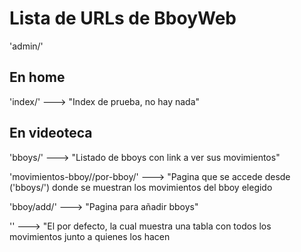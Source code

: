 # Lista de URLs de BboyWeb

'admin/'
## En home
'index/'                               ---> "Index de prueba, no hay nada"

## En videoteca
'bboys/'                               ---> "Listado de bboys con link a ver sus movimientos"

'movimientos-bboy/<pk>/por-bboy/'      ---> "Pagina que se accede desde ('bboys/') donde se muestran los movimientos del bboy elegido
  
'bboy/add/'                            ---> "Pagina para añadir bboys"

''                                     ---> "El por defecto, la cual muestra una tabla con todos los movimientos junto a quienes los hacen
